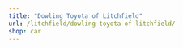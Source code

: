 ```yaml
---
title: "Dowling Toyota of Litchfield"
url: /litchfield/dowling-toyota-of-litchfield/
shop: car
---
```

